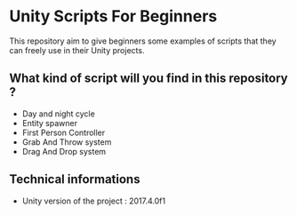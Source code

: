 # Unity Scripts For Beginners
This repository aim to give beginners some examples of scripts that they can freely use in their Unity projects.

## What kind of script will you find in this repository ?
- Day and night cycle
- Entity spawner
- First Person Controller
- Grab And Throw system
- Drag And Drop system

## Technical informations
- Unity version of the project : 2017.4.0f1
